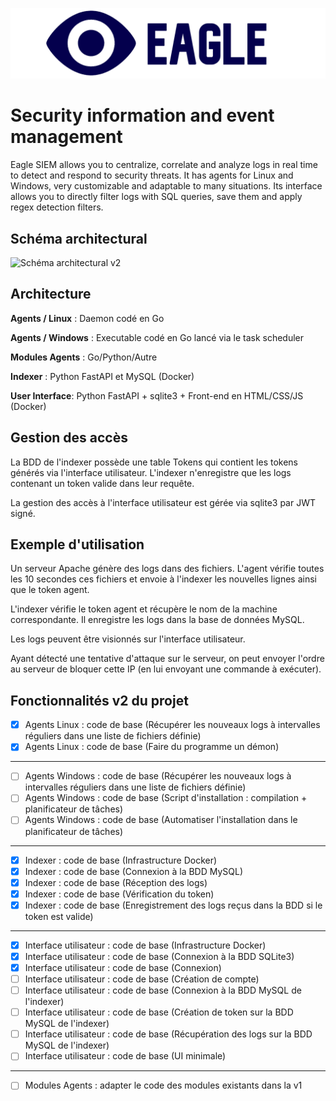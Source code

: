 ![Logo Eagle](images/logo.jpg)
# Security information and event management
Eagle SIEM allows you to centralize, correlate and analyze logs in real time to detect and respond to security threats. It has agents for Linux and Windows, very customizable and adaptable to many situations. Its interface allows you to directly filter logs with SQL queries, save them and apply regex detection filters.

## Schéma architectural
![Schéma architectural v2](images/schéma%20de%20concept%20architectural%20v2.png)

## Architecture
**Agents / Linux** : Daemon codé en Go

**Agents / Windows** : Executable codé en Go lancé via le task scheduler

**Modules Agents** : Go/Python/Autre

**Indexer** : Python FastAPI et MySQL (Docker)

**User Interface**: Python FastAPI + sqlite3 + Front-end en HTML/CSS/JS (Docker)

## Gestion des accès
La BDD de l'indexer possède une table Tokens qui contient les tokens générés via l'interface utilisateur. L'indexer n'enregistre que les logs contenant un token valide dans leur requête.

La gestion des accès à l'interface utilisateur est gérée via sqlite3 par JWT signé.

## Exemple d'utilisation
Un serveur Apache génère des logs dans des fichiers. L'agent vérifie toutes les 10 secondes ces fichiers et envoie à l'indexer les nouvelles lignes ainsi que le token agent.

L'indexer vérifie le token agent et récupère le nom de la machine correspondante. Il enregistre les logs dans la base de données MySQL.

Les logs peuvent être visionnés sur l'interface utilisateur.

Ayant détecté une tentative d'attaque sur le serveur, on peut envoyer l'ordre au serveur de bloquer cette IP (en lui envoyant une commande à exécuter).

## Fonctionnalités v2 du projet
- [X] Agents Linux : code de base (Récupérer les nouveaux logs à intervalles réguliers dans une liste de fichiers définie)
- [X] Agents Linux : code de base (Faire du programme un démon)
---
- [ ] Agents Windows : code de base (Récupérer les nouveaux logs à intervalles réguliers dans une liste de fichiers définie)
- [ ] Agents Windows : code de base (Script d'installation : compilation + planificateur de tâches)
- [ ] Agents Windows : code de base (Automatiser l'installation dans le planificateur de tâches)
---
- [X] Indexer : code de base (Infrastructure Docker)
- [X] Indexer : code de base (Connexion à la BDD MySQL)
- [X] Indexer : code de base (Réception des logs)
- [X] Indexer : code de base (Vérification du token)
- [X] Indexer : code de base (Enregistrement des logs reçus dans la BDD si le token est valide)
---
- [X] Interface utilisateur : code de base (Infrastructure Docker)
- [X] Interface utilisateur : code de base (Connexion à la BDD SQLite3)
- [X] Interface utilisateur : code de base (Connexion)
- [ ] Interface utilisateur : code de base (Création de compte)
- [ ] Interface utilisateur : code de base (Connexion à la BDD MySQL de l'indexer)
- [ ] Interface utilisateur : code de base (Création de token sur la BDD MySQL de l'indexer)
- [ ] Interface utilisateur : code de base (Récupération des logs sur la BDD MySQL de l'indexer)
- [ ] Interface utilisateur : code de base (UI minimale)
---
- [ ] Modules Agents : adapter le code des modules existants dans la v1

